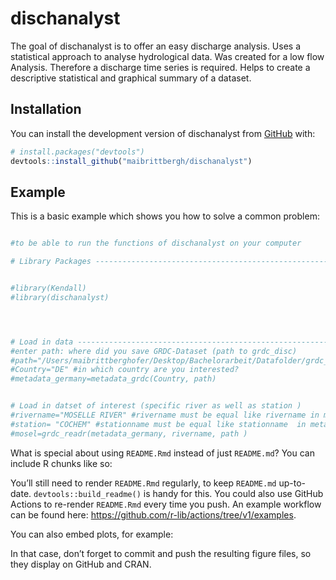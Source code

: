 
<!-- README.md is generated from README.Rmd. Please edit that file -->

# dischanalyst

<!-- badges: start -->

<!-- badges: end -->

The goal of dischanalyst is to offer an easy discharge analysis. Uses a
statistical approach to analyse hydrological data. Was created for a low
flow Analysis. Therefore a discharge time series is required. Helps to
create a descriptive statistical and graphical summary of a dataset.

## Installation

You can install the development version of dischanalyst from
[GitHub](https://github.com/) with:

``` r
# install.packages("devtools")
devtools::install_github("maibrittbergh/dischanalyst")
```

## Example

This is a basic example which shows you how to solve a common problem:

``` r

#to be able to run the functions of dischanalyst on your computer

# Library Packages --------------------------------------------------------


#library(Kendall)
#library(dischanalyst)




# Load in data ------------------------------------------------------------
#enter path: where did you save GRDC-Dataset (path to grdc_disc)
#path="/Users/maibrittberghofer/Desktop/Bachelorarbeit/Datafolder/grdc_03_2021/grdc_disc"
#Country="DE" #in which country are you interested?
#metadata_germany=metadata_grdc(Country, path)


# Load in datset of interest (specific river as well as station )
#rivername="MOSELLE RIVER" #rivername must be equal like rivername in metadata
#station= "COCHEM" #stationname must be equal like stationname  in metadata
#mosel=grdc_readr(metadata_germany, rivername, path )
```

What is special about using `README.Rmd` instead of just `README.md`?
You can include R chunks like so:

You’ll still need to render `README.Rmd` regularly, to keep `README.md`
up-to-date. `devtools::build_readme()` is handy for this. You could also
use GitHub Actions to re-render `README.Rmd` every time you push. An
example workflow can be found here:
<https://github.com/r-lib/actions/tree/v1/examples>.

You can also embed plots, for example:

In that case, don’t forget to commit and push the resulting figure
files, so they display on GitHub and CRAN.
